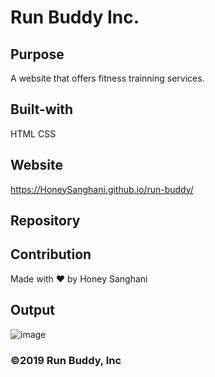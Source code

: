 # Run Buddy Inc.

## Purpose
A website that offers fitness trainning services.

## Built-with
HTML
CSS

## Website
https://HoneySanghani.github.io/run-buddy/

## Repository

## Contribution
Made with ❤️ by Honey Sanghani

## Output
![image](https://user-images.githubusercontent.com/48147515/127016351-82f74b33-83f6-4dcb-87ae-2ece34fb994d.png)

### ©️2019 Run Buddy, Inc
